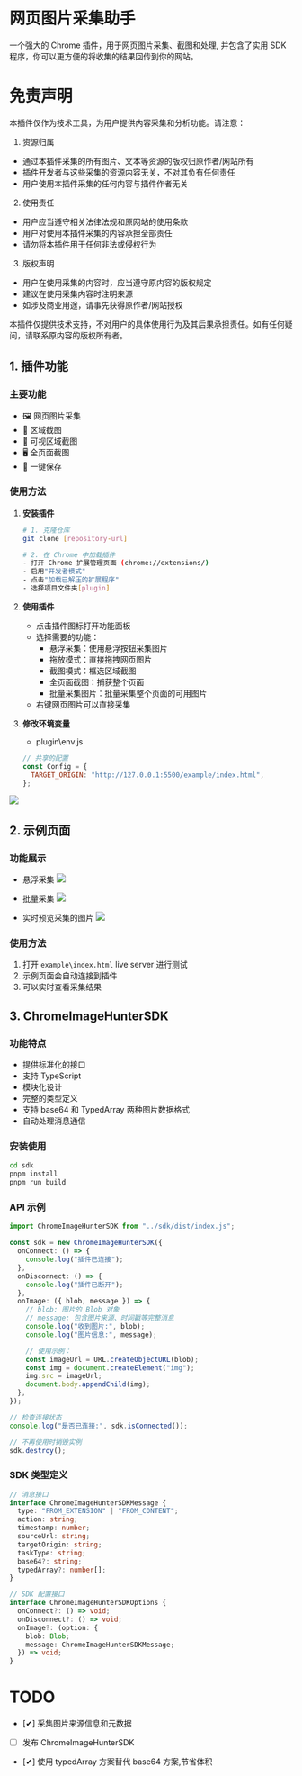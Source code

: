 # 网页图片采集助手

一个强大的 Chrome 插件，用于网页图片采集、截图和处理, 并包含了实用 SDK 程序，你可以更方便的将收集的结果回传到你的网站。

# 免责声明

本插件仅作为技术工具，为用户提供内容采集和分析功能。请注意：

1. 资源归属

- 通过本插件采集的所有图片、文本等资源的版权归原作者/网站所有
- 插件开发者与这些采集的资源内容无关，不对其负有任何责任
- 用户使用本插件采集的任何内容与插件作者无关

2. 使用责任

- 用户应当遵守相关法律法规和原网站的使用条款
- 用户对使用本插件采集的内容承担全部责任
- 请勿将本插件用于任何非法或侵权行为

3. 版权声明

- 用户在使用采集的内容时，应当遵守原内容的版权规定
- 建议在使用采集内容时注明来源
- 如涉及商业用途，请事先获得原作者/网站授权

本插件仅提供技术支持，不对用户的具体使用行为及其后果承担责任。如有任何疑问，请联系原内容的版权所有者。

## 1. 插件功能

### 主要功能

- 🖼️ 网页图片采集
- 📸 区域截图
- 📱 可视区域截图
- 🖥️ 全页面截图
- 💾 一键保存

### 使用方法

1. **安装插件**

   ```bash
   # 1. 克隆仓库
   git clone [repository-url]

   # 2. 在 Chrome 中加载插件
   - 打开 Chrome 扩展管理页面 (chrome://extensions/)
   - 启用"开发者模式"
   - 点击"加载已解压的扩展程序"
   - 选择项目文件夹[plugin]
   ```

2. **使用插件**

   - 点击插件图标打开功能面板
   - 选择需要的功能：
     - 悬浮采集：使用悬浮按钮采集图片
     - 拖放模式：直接拖拽网页图片
     - 截图模式：框选区域截图
     - 全页面截图：捕获整个页面
     - 批量采集图片：批量采集整个页面的可用图片
   - 右键网页图片可以直接采集

3. **修改环境变量**

   - plugin\env.js

   ```javascript
   // 共享的配置
   const Config = {
     TARGET_ORIGIN: "http://127.0.0.1:5500/example/index.html",
   };
   ```

![](./docs/static/pluginv2.png)

## 2. 示例页面

### 功能展示

- 悬浮采集
  ![](./docs/static/floatCollect.png)

- 批量采集
  ![](./docs/static/collectAll.png)

- 实时预览采集的图片
  ![](./docs/static/Snipaste_2024-12-06_14-13-55.png)

### 使用方法

1. 打开 `example\index.html` live server 进行测试
2. 示例页面会自动连接到插件
3. 可以实时查看采集结果

## 3. ChromeImageHunterSDK

### 功能特点

- 提供标准化的接口
- 支持 TypeScript
- 模块化设计
- 完整的类型定义
- 支持 base64 和 TypedArray 两种图片数据格式
- 自动处理消息通信

### 安装使用

```bash
cd sdk
pnpm install
pnpm run build
```

### API 示例

```typescript
import ChromeImageHunterSDK from "../sdk/dist/index.js";

const sdk = new ChromeImageHunterSDK({
  onConnect: () => {
    console.log("插件已连接");
  },
  onDisconnect: () => {
    console.log("插件已断开");
  },
  onImage: ({ blob, message }) => {
    // blob: 图片的 Blob 对象
    // message: 包含图片来源、时间戳等完整消息
    console.log("收到图片:", blob);
    console.log("图片信息:", message);

    // 使用示例：
    const imageUrl = URL.createObjectURL(blob);
    const img = document.createElement("img");
    img.src = imageUrl;
    document.body.appendChild(img);
  },
});

// 检查连接状态
console.log("是否已连接:", sdk.isConnected());

// 不再使用时销毁实例
sdk.destroy();
```

### SDK 类型定义

```typescript
// 消息接口
interface ChromeImageHunterSDKMessage {
  type: "FROM_EXTENSION" | "FROM_CONTENT";
  action: string;
  timestamp: number;
  sourceUrl: string;
  targetOrigin: string;
  taskType: string;
  base64?: string;
  typedArray?: number[];
}

// SDK 配置接口
interface ChromeImageHunterSDKOptions {
  onConnect?: () => void;
  onDisconnect?: () => void;
  onImage?: (option: {
    blob: Blob;
    message: ChromeImageHunterSDKMessage;
  }) => void;
}
```

# TODO

- [✔] 采集图片来源信息和元数据
- [ ] 发布 ChromeImageHunterSDK
- [✔] 使用 typedArray 方案替代 base64 方案,节省体积

